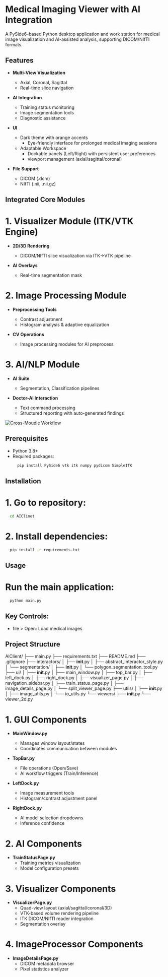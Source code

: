 # Medical Imaging Viewer with AI Integration

A PySide6-based Python desktop application and work station for medical image visualization and AI-assisted analysis, supporting DICOM/NIfTI formats.

## Features

- **Multi-View Visualization**
  - Axial, Coronal, Sagittal
  - Real-time slice navigation

- **AI Integration**
  - Training status monitoring
  - Image segmentation tools
  - Diagnostic assistance

- **UI**
  - Dark theme with orange accents
    * Eye-friendly interface for prolonged medical imaging sessions
  - Adaptable Workspace
    * Dockable panels (Left/Right) with persistent user preferences
    * viewport management (axial/sagittal/coronal)

- **File Support**
  - DICOM (.dcm)
  - NIfTI (.nii, .nii.gz)

## Integrated Core Modules

# 1. Visualizer Module (ITK/VTK Engine)
- **2D/3D Rendering**
    * DICOM/NIfTI slice visualization via ITK->VTK pipeline

- **AI Overlays**
    * Real-time segmentation mask

# 2. Image Processing Module
- **Preprocessing Tools**
    * Contrast adjustment
    * Histogram analysis & adaptive equalization

- **CV Operations**
    * Image processing modules for AI preprocess

# 3. AI/NLP Module
- **AI Suite**
    * Segmentation, Classification pipelines

- **Doctor-AI Interaction**
    * Text command processing
    * Structured reporting with auto-generated findings

![Cross-Moudle Workflow](medical_workflow.png)

## Prerequisites

- Python 3.8+
- Required packages:
  ```bash
    pip install PySide6 vtk itk numpy pydicom SimpleITK
  ```

## Installation

# 1. Go to repository:
  ```bash
    cd AIClinet
  ```
# 2. Install dependencies:
  ```bash
    pip install -r requirements.txt
  ```

## Usage
# Run the main application:
  ```bash
    python main.py
  ```

## Key Controls:

- file > Open: Load medical images

## Project Structure
AlClient/
├── main.py
├── requirements.txt
├── README.md
├── .gitignore
├── interactors/
│   ├── __init__.py
│   ├── abstract_interactor_style.py
│   └── segmentation/
│       ├── __init__.py
│       └── polygon_segmentation_tool.py
├── ui/
│   ├── __init__.py
│   ├── main_window.py
│   ├── top_bar.py
│   ├── left_dock.py
│   ├── right_dock.py
│   ├── visualizer_page.py
│   ├── navigation_sidebar.py
│   ├── train_status_page.py
│   ├── image_details_page.py
│   └── split_viewer_page.py
├── utils/
│   ├── __init__.py
│   ├── image_utils.py
│   └── io_utils.py
└── viewers/
    ├── __init__.py
    └── viewer_2d.py

# 1. GUI Components
- **MainWindow.py**
    * Manages window layout/states
    * Coordinates communication between modules

- **TopBar.py**
    * File operations (Open/Save)
    * AI workflow triggers (Train/Inference)

- **LeftDock.py**
    * Image measurement tools
    * Histogram/contrast adjustment panel

- **RightDock.py**
    * AI model selection dropdowns
    * Inference confidence

# 2. AI Components
- **TrainStatusPage.py**
    * Training metrics visualization
    * Model configuration presets

# 3. Visualizer Components
- **VisualizerPage.py**
    * Quad-view layout (axial/sagittal/coronal/3D)
    * VTK-based volume rendering pipeline
    * ITK DICOM/NIfTI reader integration
    * Segmentation overlay

# 4. ImageProcessor Components
- **ImageDetailsPage.py**
    * DICOM metadata browser
    * Pixel statistics analyzer
